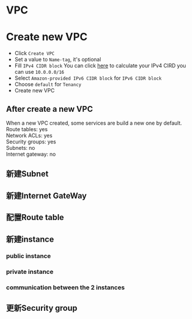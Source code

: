 # VPC

# Create new VPC
- Click `Create VPC`
- Set a value to `Name-tag`, it's optional
- Fill `IPv4 CIDR block`
You can click [here](https://cidr.xyz) to calculate your IPv4 CIRD
you can use `10.0.0.0/16`
- Select `Amazon-provided IPv6 CIDR block` for `IPv6 CIDR block`
- Choose `default` for `Tenancy`
- Create new VPC
## After create a new VPC
When a new VPC created, some services are build a new one by default.
Route tables: yes<br>
Network ACLs: yes<br>
Security groups: yes<br>
Subnets: no<br>
Internet gateway: no<br>

## 新建Subnet
## 新建Internet GateWay
## 配置Route table
## 新建instance
### public instance
### private instance
### communication between the 2 instances
## 更新Security group
